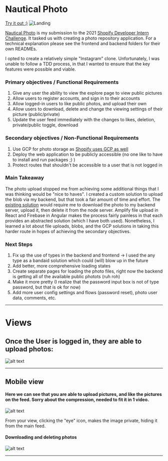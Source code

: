 # Nautical Photo
[Try it out :)](https://nautical-photo.uc.r.appspot.com/#/)
![Landing](https://storage.googleapis.com/nautical-photo-pictures/Animation.gif)


[Nautical Photo](https://nautical-photo.uc.r.appspot.com/#/) is my submission to the 2021 [Shopify Developer Intern Challenge](https://docs.google.com/document/d/1eg3sJTOwtyFhDopKedRD6142CFkDfWp1QvRKXNTPIOc/edit). It tasked us with creating a photo repository application. For a technical explanation please see the frontend and backend folders for their own READMEs.

I opted to create a relatively simple "Instagram" clone. Unfortunately, I was unable to follow a TDD process, in that I wanted to ensure that the key features were possible and viable.

### Primary objectives / Functional Requirements

1. Give any user the ability to view the explore page to view public pictures
2. Allow users to register accounts, and sign in to their accounts
3. Allow logged-in users to like public photos, and upload their own
4. Allow users to download, delete and change the viewing settings of their picture (public/private)
5. Update the user feed immediately with the changes to likes, deletion, private/public toggle, download


### Secondary objectives / Non-Functional Requirements
1. Use GCP for photo storage as [Shopify uses GCP as well](https://cloud.google.com/press-releases/2021/0527/shopify-expands-globally-with-google-cloud)
2. Deploy the web application to be publicly accessible (no one like to have to install and run packages ;) )
3. Protect routes that shouldn't be accessible to a user that is not logged in

### Main Takeaway
The photo upload stopped me from achieving some additional things that I was thinking would be "nice to haves". I created a custom solution to upload the blob via my backend, but that took a fair amount of time and effort. The [existing solution](https://cloud.google.com/appengine/docs/flexible/nodejs/using-cloud-storage) would require me to download the photo to my backend server, upload it, then delete it from the node server. Amplify file upload in React and Firebase in Angular makes the process fairly painless in that each provides an abstracted solution (which I have both used). Nonetheless, I learned a lot about file uploads, blobs, and the GCP solutions in taking this harder route in hopes of achieving the secondary objectives.

### Next Steps
1. Fix up the use of types in the backend and frontend -> I used the any type as a bandaid solution which could (will) blow up in the future
2. Add better, more comprehensive loading states
3. Create separate pages for loading the photo files, right now the backend is getting all of the available public photots (ruh roh)
4. Make it more pretty (I realize that the password input box is not of type password, but that is ok for now)
5. Add more user config settings and flows (password reset), photo user data, comments, etc.



---
# Views

## Once the User is logged in, they are able to upload photos:
![alt text](https://storage.googleapis.com/nautical-photo-pictures/LoginUpload.gif)

---
## Mobile view

#### Here we can see that you are able to upload pictures, and like the pictures on the feed. Sorry about the compression, needed to fit it in 1 video.

![alt text](https://storage.googleapis.com/nautical-photo-pictures/photoupload-1%20(1).gif)

From your view, clicking the "eye" icon, makes the image private, hiding it from the main feed.

#### Downloading and deleting photos
![alt text](https://storage.googleapis.com/nautical-photo-pictures/mobileupload%20and%20toggle%20view%20settings%20-compressed.gif)


---


